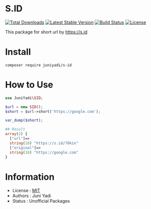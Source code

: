 # S.ID

[![Total Downloads](https://poser.pugx.org/juniyadi/s-id/downloads)](https://packagist.org/packages/juniyadi/s-id)
[![Latest Stable Version](https://poser.pugx.org/juniyadi/s-id/v/stable)](https://packagist.org/packages/juniyadi/s-id)
[![Build Status](https://travis-ci.org/JuniYadi/s-id-php.svg?branch=master)](https://travis-ci.org/JuniYadi/s-id-php)
[![License](https://poser.pugx.org/juniyadi/s-id/license)](https://packagist.org/packages/juniyadi/s-id)

This package for short url by https://s.id

# Install
```
composer require juniyadi/s-id
```

# How to Use
```php
use JuniYadi\SID;

$url = new SID();
$short = $url->short('https://google.com');

var_dump($short);

## Result
array(2) {
  ["url"]=>
  string(18) "https://s.id/70kin"
  ["original"]=>
  string(18) "https://google.com"
}
```

# Information
* License : [MIT](LICENSE)
* Authors : Juni Yadi
* Status : Unofficial Packages
